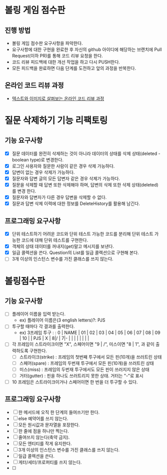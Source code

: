 # 볼링 게임 점수판
## 진행 방법
* 볼링 게임 점수판 요구사항을 파악한다.
* 요구사항에 대한 구현을 완료한 후 자신의 github 아이디에 해당하는 브랜치에 Pull Request(이하 PR)를 통해 코드 리뷰 요청을 한다.
* 코드 리뷰 피드백에 대한 개선 작업을 하고 다시 PUSH한다.
* 모든 피드백을 완료하면 다음 단계를 도전하고 앞의 과정을 반복한다.

## 온라인 코드 리뷰 과정
* [텍스트와 이미지로 살펴보는 온라인 코드 리뷰 과정](https://github.com/next-step/nextstep-docs/tree/master/codereview)

# 질문 삭제하기 기능 리팩토링
## 기능 요구사항
* [x] 질문 데이터를 완전히 삭제하는 것이 아니라 데이터의 상태를 삭제 상태(deleted - boolean type)로 변경한다.
* [x] 로그인 사용자와 질문한 사람이 같은 경우 삭제 가능하다.
* [x] 답변이 없는 경우 삭제가 가능하다. 
* [x] 질문자와 답변 글의 모든 답변자 같은 경우 삭제가 가능하다.
* [x] 질문을 삭제할 때 답변 또한 삭제해야 하며, 답변의 삭제 또한 삭제 상태(deleted)를 변경 한다.
* [x] 질문자와 답변자가 다른 경우 답변을 삭제할 수 없다.
* [x] 질문과 답변 삭제 이력에 대한 정보를 DeleteHistory를 활용해 남긴다.
## 프로그래밍 요구사항
* [x] 단위 테스트하기 어려운 코드와 단위 테스트 가능한 코드를 분리해 단위 테스트 가능한 코드에 대해 단위 테스트를 구현한다.
* [x] 객체의 상태 데이터를 꺼내지(get)말고 메시지를 보낸다.
* [x] 일급 콜렉션을 쓴다. Question의 List를 일급 콜렉션으로 구현해 본다.
* [ ] 3개 이상의 인스턴스 변수를 가진 클래스를 쓰지 않는다.

# 볼링점수판
## 기능 요구사항
* [ ] 플레이어 이름을 입력 받는다. 
  * ex) 플레이어 이름은(3 english letters)?: PJS
* [ ] 투구할 때마다 각 결과를 출력한다. 
  * ex) 3프레임 투구 :  : 0
    | NAME |  01  |  02  |  03  |  04  |  05  |  06  |  07  |  08  |  09  |  10  |
    |  PJS |  X   |  8|/ |  7|- |      |      |      |      |      |      |      |
* [ ] 각 프레임이 스트라이크이면 "X", 스페어이면 "9 | /", 미스이면 "8 | 1", 과 같이 출력하도록 구현한다.
  * [ ] 스트라이크(strike) : 프레임의 첫번째 투구에서 모든 핀(10개)을 쓰러트린 상태
  * [ ] 스페어(spare) : 프레임의 두번재 투구에서 모든 핀(10개)을 쓰러트린 상태
  * [ ] 미스(miss) : 프레임의 두번재 투구에서도 모든 핀이 쓰러지지 않은 상태
  * [ ] 거터(gutter) : 핀을 하나도 쓰러트리지 못한 상태. 거터는 "-"로 표시
* [ ] 10 프레임은 스트라이크이거나 스페어이면 한 번을 더 투구할 수 있다.
## 프로그래밍 요구사항
* [ ] 한 메서드에 오직 한 단계의 들여쓰기만 한다.
* [ ] else 예약어를 쓰지 않는다.
* [ ] 모든 원시값과 문자열을 포장한다.
* [ ] 한 줄에 점을 하나만 찍는다.
* [ ] 줄여쓰지 않는다(축약 금지).
* [ ] 모든 엔티티를 작게 유지한다.
* [ ] 3개 이상의 인스턴스 변수를 가진 클래스를 쓰지 않는다.
* [ ] 일급 콜렉션을 쓴다.
* [ ] 게터/세터/프로퍼티를 쓰지 않는다.
* [ ] 